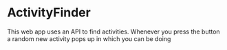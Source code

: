 # ActivityFinder
This web app uses an API to find activities. Whenever you press the button a random new activity pops up in which you can be doing
